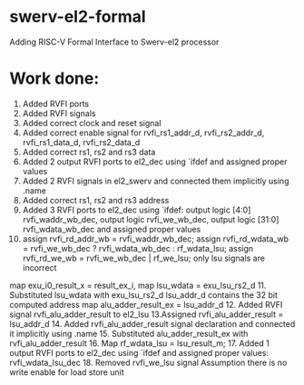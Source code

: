 # swerv-el2-formal
Adding RISC-V Formal Interface to Swerv-el2 processor
# Work done:
1. Added RVFI ports
2. Added RVFI signals
3. Added correct clock and reset signal
4. Added correct enable signal for rvfi_rs1_addr_d, rvfi_rs2_addr_d, rvfi_rs1_data_d, rvfi_rs2_data_d
5. Added correct rs1, rs2 and rs3 data
6. Added 2 output RVFI ports to el2_dec using `ifdef and  assigned proper values
7. Added 2 RVFI signals in el2_swerv and connected them implicitly using .name
8. Added correct rs1, rs2 and rs3 address
9. Added 3 RVFI ports to el2_dec using `ifdef: output logic [4:0]  rvfi_waddr_wb_dec,  output logic   rvfi_we_wb_dec,  output logic [31:0] rvfi_wdata_wb_dec and assigned proper values
10. assign rvfi_rd_addr_wb  = rvfi_waddr_wb_dec;
   assign rvfi_rd_wdata_wb = rvfi_we_wb_dec ? rvfi_wdata_wb_dec : rf_wdata_lsu;
   assign rvfi_rd_we_wb    = rvfi_we_wb_dec | rf_we_lsu;
 only lsu signals are incorrect

 map  exu_i0_result_x = result_ex_i,
 map lsu_wdata = exu_lsu_rs2_d
11. Substituted lsu_wdata with exu_lsu_rs2_d
lsu_addr_d contains the 32 bit computed address
map alu_adder_result_ex =  lsu_addr_d
12. Added RVFI signal rvfi_alu_adder_result to el2_lsu
13.Assigned rvfi_alu_adder_result = lsu_addr_d
14. Added rvfi_alu_adder_result signal declaration and connected it implicitly using .name
15. Substituted alu_adder_result_ex with rvfi_alu_adder_result
16. Map rf_wdata_lsu = lsu_result_m;
17. Added 1 output RVFI ports to el2_dec using `ifdef and  assigned proper values: rvfi_wdata_lsu_dec
18. Removed rvfi_we_lsu signal Assumption there is no write enable for load store unit

